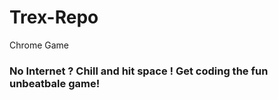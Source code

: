 # Trex-Repo
Chrome Game
### No Internet ? Chill and hit space ! Get coding the fun unbeatbale game!
